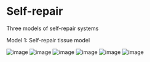 # Self-repair
Three models of self-repair systems

Model 1: Self-repair tissue model

![image](https://user-images.githubusercontent.com/31507337/123179626-e7fe5d80-d4dd-11eb-8e34-bce0de0f3f4d.png)
![image](https://user-images.githubusercontent.com/31507337/123179698-0a907680-d4de-11eb-856a-50c20bde4896.png)
![image](https://user-images.githubusercontent.com/31507337/123179790-357aca80-d4de-11eb-9c7f-1cd65664c4c3.png)
![image](https://user-images.githubusercontent.com/31507337/123179936-75da4880-d4de-11eb-992a-7eff9bd373db.png)
![image](https://user-images.githubusercontent.com/31507337/123180074-aae69b00-d4de-11eb-9df6-323aded71d7e.png)
![image](https://user-images.githubusercontent.com/31507337/123180176-e1241a80-d4de-11eb-80f1-7d43c5c8858f.png)


